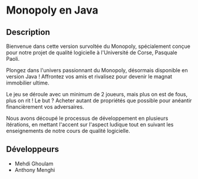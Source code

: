 # Monopoly en Java

## Description
Bienvenue dans cette version survoltée du Monopoly, spécialement conçue pour notre projet de qualité logicielle à l'Université de Corse, Pasquale Paoli.

Plongez dans l'univers passionnant du Monopoly, désormais disponible en version Java ! Affrontez vos amis et rivalisez pour devenir le magnat immobilier ultime.

Le jeu se déroule avec un minimum de 2 joueurs, mais plus on est de fous, plus on rit ! Le but ? Acheter autant de propriétés que possible pour anéantir financièrement vos adversaires.

Nous avons découpé le processus de développement en plusieurs itérations, en mettant l'accent sur l'aspect ludique tout en suivant les enseignements de notre cours de qualité logicielle.


## Développeurs
- Mehdi Ghoulam
- Anthony Menghi
